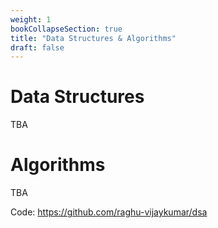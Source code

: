 ```yaml
---
weight: 1
bookCollapseSection: true
title: "Data Structures & Algorithms"
draft: false
---
```


# Data Structures

TBA

# Algorithms 

TBA

Code: https://github.com/raghu-vijaykumar/dsa